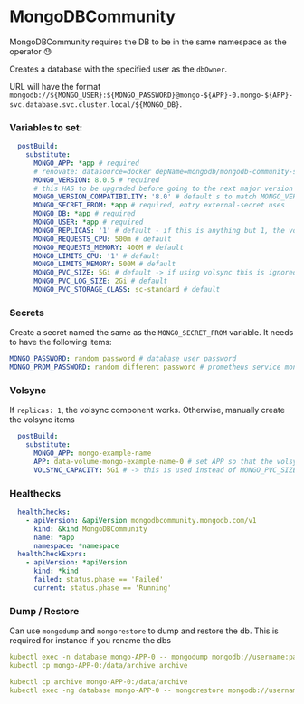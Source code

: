 # MongoDBCommunity

MongoDBCommunity requires the DB to be in the same namespace as the operator 😓

Creates a database with the specified user as the `dbOwner`.

URL will have the format `mongodb://${MONGO_USER}:${MONGO_PASSWORD}@mongo-${APP}-0.mongo-${APP}-svc.database.svc.cluster.local/${MONGO_DB}`.

### Variables to set:

```yaml
  postBuild:
    substitute:
      MONGO_APP: *app # required
      # renovate: datasource=docker depName=mongodb/mongodb-community-server
      MONGO_VERSION: 8.0.5 # required
      # this HAS to be upgraded before going to the next major version (e.g. can go from 7->8 with this set to 7, but can't go from 8->9 without changing this to 8)
      MONGO_VERSION_COMPATIBILITY: '8.0' # default's to match MONGO_VERSION
      MONGO_SECRET_FROM: *app # required, entry external-secret uses
      MONGO_DB: *app # required
      MONGO_USER: *app # required
      MONGO_REPLICAS: '1' # default - if this is anything but 1, the volsync pvcs for the other replicas will need to be manually created before changing this!
      MONGO_REQUESTS_CPU: 500m # default
      MONGO_REQUESTS_MEMORY: 400M # default
      MONGO_LIMITS_CPU: '1' # default
      MONGO_LIMITS_MEMORY: 500M # default
      MONGO_PVC_SIZE: 5Gi # default -> if using volsync this is ignored
      MONGO_PVC_LOG_SIZE: 2Gi # default
      MONGO_PVC_STORAGE_CLASS: sc-standard # default
```

### Secrets

Create a secret named the same as the `MONGO_SECRET_FROM` variable. It needs to have the following items:

```yaml
MONGO_PASSWORD: random password # database user password
MONGO_PROM_PASSWORD: random different password # prometheus service monitor password
```

### Volsync

If `replicas: 1`, the volsync component works. Otherwise, manually create the volsync items

```yaml
  postBuild:
    substitute:
      MONGO_APP: mongo-example-name
      APP: data-volume-mongo-example-name-0 # set APP so that the volsync component creates the correct pvc
      VOLSYNC_CAPACITY: 5Gi # -> this is used instead of MONGO_PVC_SIZE
```

### Healthecks

```yaml
  healthChecks:
    - apiVersion: &apiVersion mongodbcommunity.mongodb.com/v1
      kind: &kind MongoDBCommunity
      name: *app
      namespace: *namespace
  healthCheckExprs:
    - apiVersion: *apiVersion
      kind: *kind
      failed: status.phase == 'Failed'
      current: status.phase == 'Running'
```


### Dump / Restore

Can use `mongodump` and `mongorestore` to dump and restore the db. This is required for instance if you rename the dbs

```yaml
kubectl exec -n database mongo-APP-0 -- mongodump mongodb://username:password@localhost:27017 --authenticationDatabase=db-name --archive /data/archive
kubectl cp mongo-APP-0:/data/archive archive

kubectl cp archive mongo-APP-0:/data/archive
kubectl exec -ng database mongo-APP-0 -- mongorestore mongodb://username:password@localhost:27017 --authenticationDatabase=db-name --archive /data/archive
```
